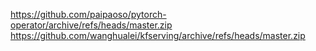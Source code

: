https://github.com/paipaoso/pytorch-operator/archive/refs/heads/master.zip
https://github.com/wanghualei/kfserving/archive/refs/heads/master.zip
